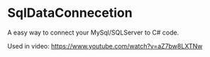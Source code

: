 # SqlDataConnecetion

A easy way to connect your MySql/SQLServer to C# code.

Used in video: https://www.youtube.com/watch?v=aZ7bw8LXTNw
